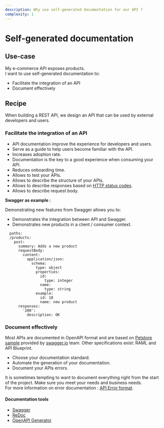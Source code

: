 ```yaml
---
description: Why use self-generated documentation for our API ?
complexity: 1
---
```


# Self-generated documentation

## Use-case

My e-commerce API exposes products.\
I want to use self-generated documentation to:

- Facilitate the integration of an API
- Document effectively

## Recipe

When building a REST API, we design an API that can be used by external developers and users.

### Facilitate the integration of an API

- API documentation improve the experience for developers and users.
- Serve as a guide to help users become familiar with the API.
- Increases adoption rate.
- Documentation is the key to a good experience when consuming your API.
- Reduces onboarding time.
- Allows to test your APIs.
- Allows to describe the structure of your APIs.
- Allows to describe responses based on [HTTP status codes](https://httpstatuses.com/).
- Allows to describe request body.

**Swagger as example :**

Demonstrating new features from Swagger allows you to:

- Demonstrates the integration between API and Swagger.
- Demonstrates new products in a client / consumer context.

```shell
  paths:
  /products:
    post:
      summary: Adds a new product
      requestBody:
        content:
          application/json:
            schema:     
              type: object
              properties:
                id:
                  type: integer
                name:
                  type: string
              example:   
                id: 10
                name: new product
      responses:
        '200':
          description: OK
```

### Document effectively

Most APIs are documented in OpenAPI format and are based on [Petstore sample](https://petstore.swagger.io/) provided by [swagger.io](https://swagger.io/) team. Other specifications exist: RAML and API Blueprint.

- Choose your documentation standard.
- Automate the generation of your documentation.
- Document your APIs errors.

It is sometimes tempting to want to document everything right from the start of the project. Make sure you meet your needs and business needs.\
For more information on error documentation : [API Error format](https://octo-woapi.github.io/cookbook/error-format.html).

#### Documentation tools

- [Swagger](https://swagger.io/)
- [ReDoc](https://redocly.github.io/redoc/)
- [OpenAPI Generator](https://openapi-generator.tech/)
